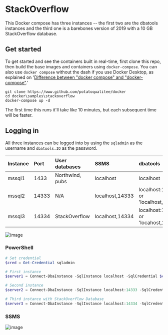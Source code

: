 # StackOverflow

This Docker compose has three instances -- the first two are the dbatools instances and the third one is a barebones version of 2019 with a 10 GB StackOverflow database.

## Get started

To get started and see the containers built in real-time, first clone this repo, then build the base images and containers using `docker-compose`. You can also use `docker compose` without the dash if you use Docker Desktop, as explained on '[Difference between "docker compose" and "docker-compose"](https://stackoverflow.com/questions/66514436/difference-between-docker-compose-and-docker-compose).'

```shell
git clone https://www.github.com/potatoqualitee/docker
cd docker\samples\stackoverflow
docker-compose up -d
```

The first time this runs it'll take like 10 minutes, but each subsequent time will be faster.

## Logging in

All three instances can be logged into by using the `sqladmin` as the username and `dbatools.IO` as the password.

| Instance   | Port | User databases | SSMS |  dbatools |
|:----------|:-------------|:------|:------|:------|
| mssql1 | 1433 | Northwind, pubs | localhost | localhost |
| mssql2 | 14333 | N/A | localhost,14333 | localhost:14333 or 'localhost,14333' |
| mssql3 | 14334 | StackOverflow | localhost,14334 | localhost:14334 or 'locahost,14334' |

![image](https://user-images.githubusercontent.com/8278033/162917740-96e379fb-541e-4c22-8107-841c4de84767.png)

### PowerShell

```powershell
# Set credential
$cred = Get-Credential sqladmin

# First instance
$server1 = Connect-DbaInstance -SqlInstance localhost -SqlCredential $cred

# Second instance
$server2 = Connect-DbaInstance -SqlInstance localhost:14333 -SqlCredential $cred

# Third instance with StackOverflow Database
$server3 = Connect-DbaInstance -SqlInstance localhost:14334 -SqlCredential $cred
```

### SSMS

![image](https://user-images.githubusercontent.com/8278033/162914519-b8e312fe-8e47-414a-8fe2-6123acf80084.png)

